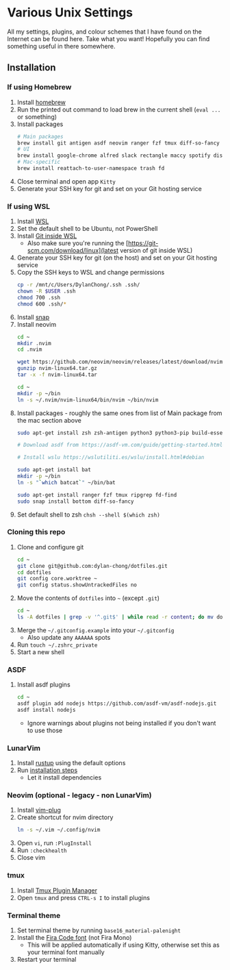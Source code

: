# Various Unix Settings

All my settings, plugins, and colour schemes that I have found on the Internet
can be found here. Take what you want! Hopefully you can find something useful
in there somewhere.

## Installation

### If using Homebrew

1. Install [homebrew](https://brew.sh)
1. Run the printed out command to load brew in the current shell (`eval ...` or
   something)
1. Install packages
    ```bash
    # Main packages
    brew install git antigen asdf neovim ranger fzf tmux diff-so-fancy bat ripgrep entr bottom
    # UI
    brew install google-chrome alfred slack rectangle maccy spotify discord
    # Mac-specific
    brew install reattach-to-user-namespace trash fd
    ```
1. Close terminal and open app `Kitty`
1. Generate your SSH key for git and set on your Git hosting service

### If using WSL

1. Install [WSL](https://ubuntu.com/tutorials/install-ubuntu-on-wsl2-on-windows-11-with-gui-support#1-overview>)
1. Set the default shell to be Ubuntu, not PowerShell
1. Install [Git inside WSL](https://learn.microsoft.com/en-us/windows/wsl/tutorials/wsl-git)
    - Also make sure you're running the [https://git-scm.com/download/linux](latest version of git inside WSL) 
1. Generate your SSH key for git (on the host) and set on your Git hosting service
1. Copy the SSH keys to WSL and change permissions
    ```bash
    cp -r /mnt/c/Users/DylanChong/.ssh .ssh/
    chown -R $USER .ssh
    chmod 700 .ssh
    chmod 600 .ssh/*
    ```
1. Install [snap](https://snapcraft.io/docs/installing-snapd)
1. Install neovim
    ```bash
    cd ~
    mkdir .nvim
    cd .nvim

    wget https://github.com/neovim/neovim/releases/latest/download/nvim-linux64.tar.gz
    gunzip nvim-linux64.tar.gz
    tar -x -f nvim-linux64.tar

    cd ~
    mkdir -p ~/bin
    ln -s ~/.nvim/nvim-linux64/bin/nvim ~/bin/nvim
    ```
1. Install packages - roughly the same ones from list of Main package from the mac section above
    ```bash
    sudo apt-get install zsh zsh-antigen python3 python3-pip build-essential

    # Download asdf from https://asdf-vm.com/guide/getting-started.html#_2-download-asdf

    # Install wslu https://wslutiliti.es/wslu/install.html#debian

    sudo apt-get install bat
    mkdir -p ~/bin
    ln -s "`which batcat`" ~/bin/bat

    sudo apt-get install ranger fzf tmux ripgrep fd-find
    sudo snap install bottom diff-so-fancy
    ```
1. Set default shell to zsh `chsh --shell $(which zsh)`

### Cloning this repo

1. Clone and configure git
    ```bash
    cd ~
    git clone git@github.com:dylan-chong/dotfiles.git
    cd dotfiles
    git config core.worktree ~
    git config status.showUntrackedFiles no
    ```
1. Move the contents of `dotfiles` into `~` (except `.git`)
    ```bash
    cd ~
    ls -A dotfiles | grep -v '^.git$' | while read -r content; do mv dotfiles/"$content" -t ~; done
    ```
1. Merge the `~/.gitconfig.example` into your `~/.gitconfig`
    - Also update any `AAAAAA` spots
1. Run `touch ~/.zshrc_private`
1. Start a new shell

### ASDF

1. Install asdf plugins
    ```bash
    cd ~
    asdf plugin add nodejs https://github.com/asdf-vm/asdf-nodejs.git
    asdf install nodejs
    ```
    - Ignore warnings about plugins not being installed if you don't want to use those

### LunarVim

1. Install [rustup](https://www.rust-lang.org/tools/install) using the default options
1. Run [installation steps](https://www.lunarvim.org/docs/installation)
    - Let it install dependencies

### Neovim (optional - legacy - non LunarVim)

1. Install [vim-plug](https://github.com/junegunn/vim-plug#neovim)
1. Create shortcut for nvim directory
    ```bash
    ln -s ~/.vim ~/.config/nvim
    ```
1. Open `vi`, run `:PlugInstall`
1. Run `:checkhealth`
1. Close vim

### tmux

1. Install [Tmux Plugin Manager](https://github.com/tmux-plugins/tpm#installation)
1. Open `tmux` and press `CTRL-s I` to install plugins

### Terminal theme

1. Set terminal theme by running `base16_material-palenight`
1. Install the [Fira Code font](https://www.nerdfonts.com/font-downloads) (not Fira Mono)
    - This will be applied automatically if using Kitty, otherwise set this as your terminal font manually
1. Restart your terminal
